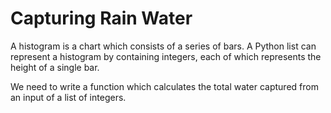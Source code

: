 # Capturing Rain Water

A histogram is a chart which consists of a series of bars. A Python list can represent a histogram by containing integers, each of which represents the height of a single bar.

We need to write a function which calculates the total water captured from an input of a list of integers.
